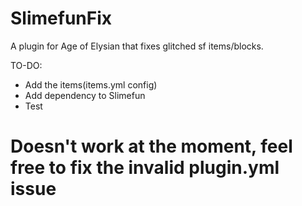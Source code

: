 # SlimefunFix
A plugin for Age of Elysian that fixes glitched sf items/blocks.

TO-DO:
- Add the items(items.yml config)
- Add dependency to Slimefun
- Test

# Doesn't work at the moment, feel free to fix the invalid plugin.yml issue
